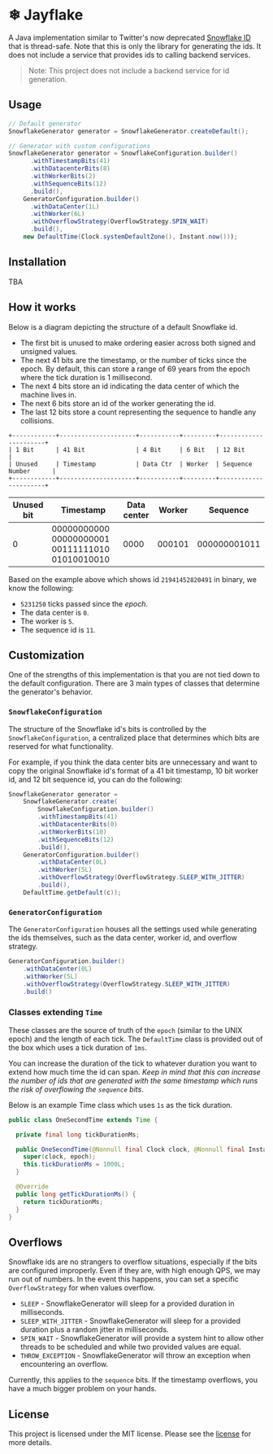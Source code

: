 # ❄ Jayflake

A Java implementation similar to Twitter's now deprecated [Snowflake ID](https://blog.twitter.com/engineering/en_us/a/2010/announcing-snowflake) 
that is thread-safe. Note that this is only the library for 
generating the ids. It does not include a service that provides ids to calling backend services.

> Note: This project does not include a backend service for id generation.
 
## Usage

```java
// Default generator
SnowflakeGenerator generator = SnowflakeGenerator.createDefault();

// Generator with custom configurations
SnowflakeGenerator generator = SnowflakeConfiguration.builder()
      .withTimestampBits(41)
      .withDatacenterBits(8)
      .withWorkerBits(2)
      .withSequenceBits(12)
      .build(),
    GeneratorConfiguration.builder()
      .withDataCenter(1L)
      .withWorker(6L)
      .withOverflowStrategy(OverflowStrategy.SPIN_WAIT)
      .build(),
    new DefaultTime(Clock.systemDefaultZone(), Instant.now()));
```

## Installation

TBA

## How it works

Below is a diagram depicting the structure of a default Snowflake id.

- The first bit is unused to make ordering easier across both signed and unsigned values.
- The next 41 bits are the timestamp, or the number of ticks since the epoch. By default, this can store a range of 
  69 years from the epoch where the tick duration is 1 millisecond.
- The next 4 bits store an id indicating the data center of which the machine lives in.
- The next 6 bits store an id of the worker generating the id.
- The last 12 bits store a count representing the sequence to handle any collisions.

```
+------------+---------------------+-----------+---------+----------------------+
| 1 Bit      | 41 Bit              | 4 Bit     | 6 Bit   | 12 Bit               |
| Unused     | Timestamp           | Data Ctr  | Worker  | Sequence Number      |
+------------+---------------------+-----------+---------+----------------------+
```

| Unused bit | Timestamp                                       | Data center | Worker | Sequence        |
|------------|-------------------------------------------------|-------------|--------|-----------------|
| 0          | 00000000000 00000000001 00111111010 01010010010 | 0000        | 000101 | 000000001011    |

Based on the example above which shows id `21941452820491` in binary, we know the following:
- `5231250` ticks passed since the _epoch_.
- The data center is `0`.
- The worker is `5`.
- The sequence id is `11`.

## Customization

One of the strengths of this implementation is that you are not tied down to the default configuration. There are 3 
main types of classes that determine the generator's behavior.

### `SnowflakeConfiguration`

The structure of the Snowflake id's bits is controlled by the `SnowflakeConfiguration`, a centralized place that 
determines which bits are reserved for what functionality.

For example, if you think the data center bits are unnecessary and want to copy the original Snowflake id's format 
of a 41 bit timestamp, 10 bit worker id, and 12 bit sequence id, you can do the following:

```java
SnowflakeGenerator generator =
    SnowflakeGenerator.create(
        SnowflakeConfiguration.builder()
        .withTimestampBits(41)
        .withDatacenterBits(0)
        .withWorkerBits(10)
        .withSequenceBits(12)
        .build(),
    GeneratorConfiguration.builder()
        .withDataCenter(0L)
        .withWorker(5L)
        .withOverflowStrategy(OverflowStrategy.SLEEP_WITH_JITTER)
        .build(),
    DefaultTime.getDefault(c));
```

### `GeneratorConfiguration`

The `GeneratorConfiguration` houses all the settings used while generating the ids themselves, such as the data 
center, worker id, and overflow strategy.

```java
GeneratorConfiguration.builder()
    .withDataCenter(0L)
    .withWorker(5L)
    .withOverflowStrategy(OverflowStrategy.SLEEP_WITH_JITTER)
    .build()
```

### Classes extending `Time`

These classes are the source of truth of the `epoch` (similar to the UNIX epoch) and the length of each tick.
The `DefaultTime` class is provided out of the box which uses a tick duration of `1ms`.

You can increase the duration of the tick to whatever duration you want to extend how much time the id can span. 
_Keep in mind that this can increase the number of ids that are generated with the same timestamp which runs the 
risk of overflowing the `sequence` bits_.

Below is an example Time class which uses `1s` as the tick duration.

```java
public class OneSecondTime extends Time {

  private final long tickDurationMs;

  public OneSecondTime(@Nonnull final Clock clock, @Nonnull final Instant epoch) {
    super(clock, epoch);
    this.tickDurationMs = 1000L;
  }

  @Override
  public long getTickDurationMs() {
    return tickDurationMs;
  }
}
```

## Overflows

Snowflake ids are no strangers to overflow situations, especially if the bits are configured improperly. Even if 
they are, with high enough QPS, we may run out of numbers.
In the event this happens, you can set a specific `OverflowStrategy` for when values overflow.

- `SLEEP` - SnowflakeGenerator will sleep for a provided duration in milliseconds.
- `SLEEP_WITH_JITTER` - SnowflakeGenerator will sleep for a provided duration plus a random jitter in milliseconds.
- `SPIN_WAIT` - SnowflakeGenerator will provide a system hint to allow other threads to be scheduled and while two provided values are equal.
- `THROW_EXCEPTION` - SnowflakeGenerator will throw an exception when encountering an overflow.

Currently, this applies to the `sequence` bits. If the timestamp overflows, you have a much bigger problem on your 
hands.

## License

This project is licensed under the MIT license. Please see the [license](./LICENSE) for more details.
